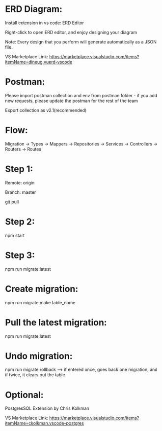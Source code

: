 # ERD Diagram:
Install extension in vs code: ERD Editor

Right-click to open ERD editor, and enjoy designing your diagram

Note: Every design that you perform will generate automatically as a JSON file.

VS Marketplace Link: https://marketplace.visualstudio.com/items?itemName=dineug.vuerd-vscode

# Postman:
Please import postman collection and env from postman folder - if you add new requests, please update the postman for the rest of the team

Export collection as v2.1(recommended)

# Flow:
Migration -> Types -> Mappers -> Repositories -> Services -> Controllers -> Routers -> Routes

# Step 1:
Remote: origin

Branch: master

git pull

# Step 2:
npm start
# Step 3:
npm run migrate:latest


# Create migration:
npm run migrate:make table_name

# Pull the latest migration:
npm run migrate:latest

# Undo migration:
npm run migrate:rollback --> if entered once, goes back one migration, and if twice, it clears out the table

# Optional:
PostgresSQL Extension by Chris Kolkman  

VS Marketplace Link: https://marketplace.visualstudio.com/items?itemName=ckolkman.vscode-postgres
